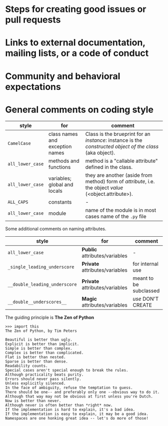 # Steps for creating good issues or pull requests

# Links to external documentation, mailing lists, or a code of conduct

# Community and behavioral expectations

# General comments on coding style

|style |for |comment |
|------|----|--------|
|`CamelCase` | class names and exception names | Class is the brueprint for an *instance*: instance is the *constructed object of the class* (aka object). |
|`all_lower_case` | methods and functions | method is a "callable attribute" defined in the class. |
|`all_lower_case` | variables; global and locals | they are another (aside from method) form of *attribute*, i.e. the object *value* (<object.attribute>). |
|`ALL_CAPS`       | constants | - |
|`all_lower_case` | module | name of the module is in most cases name of the `.py` file |

Some additional comments on naming attributes.

|style |for |comment |
|------|----|--------|
|`all_lower_case` | **Public** attributes/variables | - |
|`_single_leading_underscore` | **Private** attributes/variables | for internal use |
|`__double_leading_underscore` | **Private** attributes/variables | meant to be subclassed |
|`__double__underscores__` | **Magic** attributes/variables | *use* DON'T CREATE |

The guiding principle is **The Zen of Python**
```
>>> import this
The Zen of Python, by Tim Peters

Beautiful is better than ugly.
Explicit is better than implicit.
Simple is better than complex.
Complex is better than complicated.
Flat is better than nested.
Sparse is better than dense.
Readability counts.
Special cases aren't special enough to break the rules.
Although practicality beats purity.
Errors should never pass silently.
Unless explicitly silenced.
In the face of ambiguity, refuse the temptation to guess.
There should be one-- and preferably only one --obvious way to do it.
Although that way may not be obvious at first unless you're Dutch.
Now is better than never.
Although never is often better than *right* now.
If the implementation is hard to explain, it's a bad idea.
If the implementation is easy to explain, it may be a good idea.
Namespaces are one honking great idea -- let's do more of those!
```
